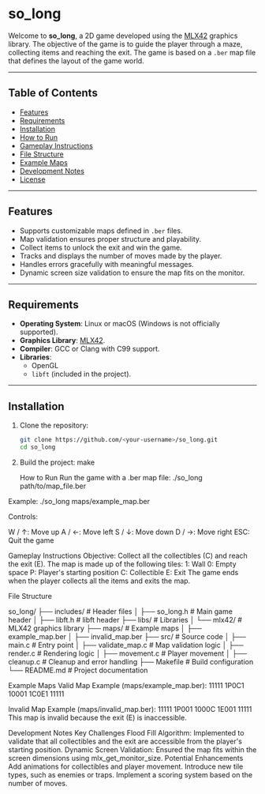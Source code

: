 # so_long

Welcome to **so_long**, a 2D game developed using the [MLX42](https://github.com/codam-coding-college/MLX42) graphics library. The objective of the game is to guide the player through a maze, collecting items and reaching the exit. The game is based on a `.ber` map file that defines the layout of the game world.

---

## Table of Contents

- [Features](#features)
- [Requirements](#requirements)
- [Installation](#installation)
- [How to Run](#how-to-run)
- [Gameplay Instructions](#gameplay-instructions)
- [File Structure](#file-structure)
- [Example Maps](#example-maps)
- [Development Notes](#development-notes)
- [License](#license)

---

## Features

- Supports customizable maps defined in `.ber` files.
- Map validation ensures proper structure and playability.
- Collect items to unlock the exit and win the game.
- Tracks and displays the number of moves made by the player.
- Handles errors gracefully with meaningful messages.
- Dynamic screen size validation to ensure the map fits on the monitor.

---

## Requirements

- **Operating System**: Linux or macOS (Windows is not officially supported).
- **Graphics Library**: [MLX42](https://github.com/codam-coding-college/MLX42).
- **Compiler**: GCC or Clang with C99 support.
- **Libraries**: 
  - OpenGL
  - `libft` (included in the project).

---

## Installation

1. Clone the repository:
   ```bash
   git clone https://github.com/<your-username>/so_long.git
   cd so_long
   ```
2. Build the project:
    make

   How to Run
Run the game with a .ber map file:
./so_long path/to/map_file.ber

Example:
./so_long maps/example_map.ber

Controls:

W / ↑: Move up
A / ←: Move left
S / ↓: Move down
D / →: Move right
ESC: Quit the game


Gameplay Instructions
Objective: Collect all the collectibles (C) and reach the exit (E).
The map is made up of the following tiles:
1: Wall
0: Empty space
P: Player's starting position
C: Collectible
E: Exit
The game ends when the player collects all the items and exits the map.

File Structure

so_long/
├── includes/          # Header files
│   ├── so_long.h      # Main game header
│   ├── libft.h        # libft header
├── libs/              # Libraries
│   └── mlx42/         # MLX42 graphics library
├── maps/              # Example maps
│   ├── example_map.ber
│   ├── invalid_map.ber
├── src/               # Source code
│   ├── main.c         # Entry point
│   ├── validate_map.c # Map validation logic
│   ├── render.c       # Rendering logic
│   ├── movement.c     # Player movement
│   ├── cleanup.c      # Cleanup and error handling
├── Makefile           # Build configuration
└── README.md          # Project documentation

Example Maps
Valid Map Example (maps/example_map.ber):
11111
1P0C1
10001
1C0E1
11111

Invalid Map Example (maps/invalid_map.ber):
11111
1P001
1000C
1E001
11111
This map is invalid because the exit (E) is inaccessible.

Development Notes
Key Challenges
Flood Fill Algorithm: Implemented to validate that all collectibles and the exit are accessible from the player's starting position.
Dynamic Screen Validation: Ensured the map fits within the screen dimensions using mlx_get_monitor_size.
Potential Enhancements
Add animations for collectibles and player movement.
Introduce new tile types, such as enemies or traps.
Implement a scoring system based on the number of moves.






